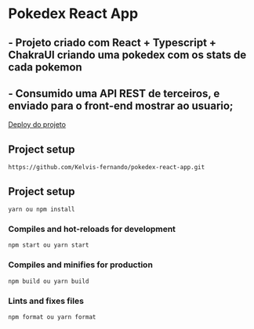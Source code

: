 # Pokedex React App

## - Projeto criado com React + Typescript + ChakraUI criando uma pokedex com os stats de cada pokemon

## - Consumido uma API REST de terceiros, e enviado para o front-end mostrar ao usuario;

[Deploy do projeto](https://pokedex-react-app-three.vercel.app/)

## Project setup

```
https://github.com/Kelvis-fernando/pokedex-react-app.git
```

## Project setup

```
yarn ou npm install
```

### Compiles and hot-reloads for development

```
npm start ou yarn start
```

### Compiles and minifies for production

```
npm build ou yarn build
```

### Lints and fixes files

```
npm format ou yarn format
```
